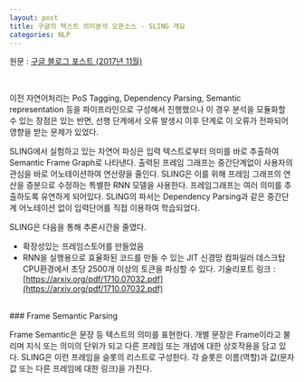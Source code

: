 ```yaml
---
layout: post
title: 구글의 텍스트 의미분석 오픈소스 - SLING 개요
categories: NLP
---
```


원문 : [구글 블로그 포스트 (2017년 11월)](http://www.googblogs.com/sling-a-natural-language-frame-semantic-parser/)

<br>

이전 자연어처리는 PoS Tagging, Dependency Parsing, Semantic representation 등을 파이프라인으로 구성해서 진행했으나
이 경우 분석을 모듈화할 수 있는 장점은 있는 반면, 선행 단계에서 오류 발생시 이후 단계로 이 오류가 전파되어 영향을 받는 문제가 있었다.

SLING에서 실험하고 있는 자연어 파싱은 입력 텍스트로부터 의미를 바로 추출하여 Semantic Frame Graph로 나타낸다.
출력된 프레임 그래프는 중간단계없이 사용자의 관심을 바로 어노테이션하여 연산량을 줄인다. 
SLING은 이를 위해 프레임 그래프의 연산을 증분으로 수정하는 특별한 RNN 모델을 사용한다.
프레임그래프는 여러 의미를 추출하도록 유연하게 되어있다.
SLING의 파서는 Dependency Parsing과 같은 중간단계 어노테이션 없이 입력단어를 직접 이용하여 학습되었다.

SLING은 다음을 통해 추론시간을 줄였다.
- 확장성있는 프레임스토어를 만들었음
- RNN을 실행용으로 효율화된 코드를 만들 수 있는 JIT 신경망 컴파일러
데스크탑 CPU환경에서 초당 2500개 이상의 토큰을 파싱할 수 있다.
기술리포트 링크 : [https://arxiv.org/pdf/1710.07032.pdf](https://arxiv.org/pdf/1710.07032.pdf)
  
<br>
### Frame Semantic Parsing

Frame Semantic은 문장 등 텍스트의 의미를 표현한다. 개별 문장은 Frame이라고 불리며 지식 또는 의미의 단위가 되고 다른 프레임 또는 개념에 대한 상호작용을 담고 있다.
SLING은 이런 프레임을 슬롯의 리스트로 구성한다. 각 슬롯은 이름(역할)과 값(문자값 또는 다른 프레임에 대한 링크)을 가진다.
